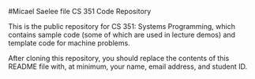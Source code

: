 #Micael Saelee file  CS 351 Code Repository

This is the public repository for CS 351: Systems Programming, which contains
sample code (some of which are used in lecture demos) and template code for
machine problems.

After cloning this repository, you should replace the contents of this README
file with, at minimum, your name, email address, and student ID.
